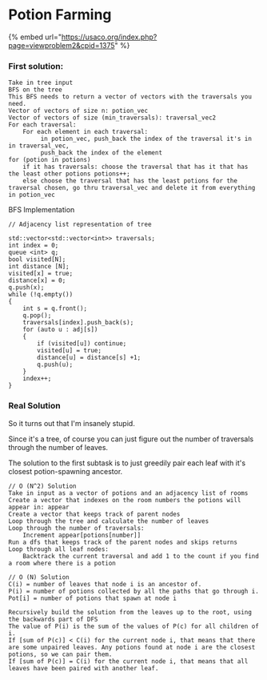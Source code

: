 # Potion Farming

{% embed url="https://usaco.org/index.php?page=viewproblem2&cpid=1375" %}

### First solution:

```
Take in tree input 
BFS on the tree 
This BFS needs to return a vector of vectors with the traversals you need. 
Vector of vectors of size n: potion_vec 
Vector of vectors of size (min_traversals): traversal_vec2 
For each traversal: 
    For each element in each traversal: 
         in potion_vec, push_back the index of the traversal it's in in traversal_vec,       
         push_back the index of the element     
for (potion in potions) 
    if it has traversals: choose the traversal that has it that has the least other potions potions++; 
    else choose the traversal that has the least potions for the traversal chosen, go thru traversal_vec and delete it from everything in potion_vec
```

BFS Implementation

```
// Adjacency list representation of tree

std::vector<std::vector<int>> traversals;
int index = 0;
queue <int> q;
bool visited[N];
int distance [N];
visited[x] = true;
distance[x] = 0;
q.push(x);
while (!q.empty())
{
	int s = q.front();
	q.pop();
	traversals[index].push_back(s);
	for (auto u : adj[s])
	{
		if (visited[u]) continue;
		visited[u] = true;
		distance[u] = distance[s] +1;
		q.push(u);
	}
	index++;
}
```

### Real Solution

So it turns out that I'm insanely stupid.&#x20;

Since it's a tree, of course you can just figure out the number of traversals through the number of leaves.&#x20;

The solution to the first subtask is to just greedily pair each leaf with it's closest potion-spawning ancestor.&#x20;

```
// O (N^2) Solution
Take in input as a vector of potions and an adjacency list of rooms
Create a vector that indexes on the room numbers the potions will appear in: appear
Create a vector that keeps track of parent nodes
Loop through the tree and calculate the number of leaves
Loop through the number of traversals:
	Increment appear[potions[number]]
Run a dfs that keeps track of the parent nodes and skips returns 
Loop through all leaf nodes:
	Backtrack the current traversal and add 1 to the count if you find a room where there is a potion

```

```
// O (N) Solution
C(i) = number of leaves that node i is an ancestor of.
P(i) = number of potions collected by all the paths that go through i.
Pot[i] = number of potions that spawn at node i

Recursively build the solution from the leaves up to the root, using the backwards part of DFS
The value of P(i) is the sum of the values of P(c) for all children of i.
If [sum of P(c)] < C(i) for the current node i, that means that there are some unpaired leaves. Any potions found at node i are the closest potions, so we can pair them. 
If [sum of P(c)] = C(i) for the current node i, that means that all leaves have been paired with another leaf. 
```
